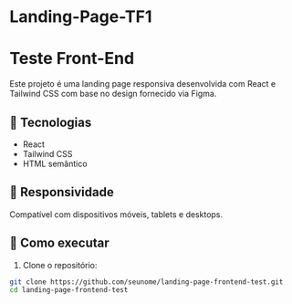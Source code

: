 # Landing-Page-TF1
# Teste Front-End

Este projeto é uma landing page responsiva desenvolvida com React e Tailwind CSS com base no design fornecido via Figma.

## 🚀 Tecnologias
- React
- Tailwind CSS
- HTML semântico

## 📱 Responsividade
Compatível com dispositivos móveis, tablets e desktops.

## 🔧 Como executar
1. Clone o repositório:
```bash
git clone https://github.com/seunome/landing-page-frontend-test.git
cd landing-page-frontend-test
